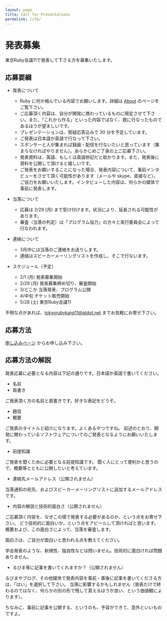 ```yaml
---
layout: page
title: Call for Presentations
permalink: /cfp/
---
```


# 発表募集

東京Ruby会議11で発表して下さる方を募集いたします。

## 応募要綱

* 発表について
  * Ruby に何か絡んでいる内容でお願いします。詳細は [About](../about/) のページをご覧下さい。
  * ご応募頂く内容は、自分が開発に携わっているものに限定させて下さい。また、「これから作る」といった内容ではなく、既に行なったものであるほうが望ましいです。
  * プレゼンテーションは、質疑応答込みで 30 分を予定しています。
  * ご発表は日本語か英語で行なって下さい。
  * スポンサーと人が集まれば録画・配信を行ないたいと思っています（集まらなければやりません）。あらかじめご了承の上ご応募下さい。
  * 発表資料は、英語、もしくは英語併記だと助かります。また、発表後に資料を公開して頂けると嬉しいです。
  * ご発表をお願いすることになった場合、発表内容について、事前インタビューをさせて頂く可能性があります（メールや skype、直接など）。ご協力をお願いいたします。インタビューした内容は、何らかの媒体で事前に発表します。
* 当落について
  * 応募は 2/29 (月) まで受け付けます。状況により、延長される可能性があります。
  * 審査（当落の判定）は「プログラム協力」の方々と実行委員会によって行なわれます。
* 連絡について
  * 3月中には当落のご連絡をお送りします。
  * 連絡はスピーカーメーリングリストを作成し、そこで行ないます。

* スケジュール（予定）
  * 2/1 (月) 発表募集開始
  * 2/29 (月) 発表募集締め切り、審査開始
  * 3/どこか 当落発表、プログラム公開
  * 4/中旬 チケット販売開始
  * 5/28 (土) 東京Ruby会議11

不明な点があれば、<tokyorubykaigi11@atdot.net> までお気軽にお寄せ下さい。

## 応募方法

[申し込みページ](http://atdot.net/~ko1/file.cgi/tokyo11/cfp/) からお申し込み下さい。

## 応募方法の解説

発表応募に必要となる内容は下記の通りです。日本語か英語で書いてください。

* 名前
* 肩書き

ご発表頂く方の名前と肩書きです。好きな表記をどうぞ。

* 題目
* 概要

ご発表のタイトルと紹介になります。よくあるやつですね。
前述のとおり、開発に関わっているソフトウェアについてのご発表となるようにお願いいたします。

* 前提知識

ご発表を聞くために必要となる前提知識です。
聞く人にとって便利かと思うので、概要等とともに公開したいと考えています。

* 連絡先メールアドレス（公開されません）

当落通知の宛先、およびスピーカーメーリングリストに追加するメールアドレスです。

* 内容の解説と技術的面白さ（公開されません）

ご応募頂く内容を、なぜこの場で発表する必要があるのか、という点をお寄せ下さい。
どう技術的に面白いか、という点をアピールして頂ければと思います。
概要および、この面白さによって、当落を審査します。

面白さは、ご自分が面白いと思われる点を教えてください。

学会発表のような、新規性、独自性などは問いません。技術的に面白ければ問題ありません。

* るびま等に記事を書いてくれますか？（公開されません）

るびまやブログ、その他媒体で発表内容を事前・事後に記事を書いてくださる方は、「はい」を選択して下さい。
当落に影響するかもしれません（発表だけで終わるのではなく、何らかの別の形で残して貰えるほうが良い、という価値観によります）。

ちなみに、事前に記事を公開する、というのも、予習ができて、意外といいものですよ。
